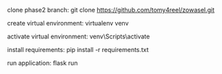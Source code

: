 clone phase2 branch: git clone https://github.com/tomy4reel/zowasel.git


create virtual environment: virtualenv venv


activate virtual environment: venv\Scripts\activate


install requirements: pip install -r requirements.txt


run application: flask run